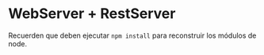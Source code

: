 


# WebServer + RestServer


Recuerden que deben ejecutar ```npm install``` para reconstruir los módulos de node.